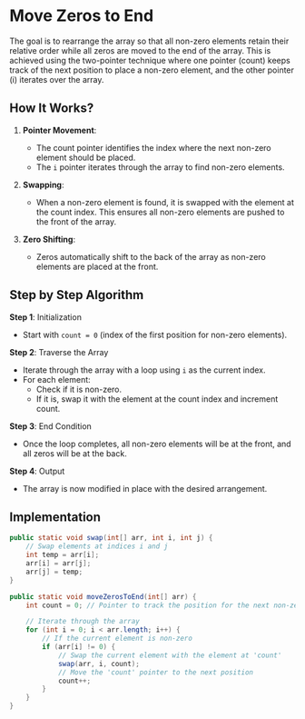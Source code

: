 # Move Zeros to End

The goal is to rearrange the array so that all non-zero elements retain their relative order while all zeros are moved to the end of the array. This is achieved using the two-pointer technique where one pointer (count) keeps track of the next position to place a non-zero element, and the other pointer (i) iterates over the array.

## How It Works?

1. **Pointer Movement**:

   - The count pointer identifies the index where the next non-zero element should be placed.
   - The `i` pointer iterates through the array to find non-zero elements.

2. **Swapping**:

   - When a non-zero element is found, it is swapped with the element at the count index. This ensures all non-zero elements are pushed to the front of the array.

3. **Zero Shifting**:
   - Zeros automatically shift to the back of the array as non-zero elements are placed at the front.

## Step by Step Algorithm

**Step 1**: Initialization

- Start with `count = 0` (index of the first position for non-zero elements).

**Step 2**: Traverse the Array

- Iterate through the array with a loop using `i` as the current index.
- For each element:
  - Check if it is non-zero.
  - If it is, swap it with the element at the count index and increment count.

**Step 3**: End Condition

- Once the loop completes, all non-zero elements will be at the front, and all zeros will be at the back.

**Step 4**: Output

- The array is now modified in place with the desired arrangement.

## Implementation

```java
public static void swap(int[] arr, int i, int j) {
    // Swap elements at indices i and j
    int temp = arr[i];
    arr[i] = arr[j];
    arr[j] = temp;
}

public static void moveZerosToEnd(int[] arr) {
    int count = 0; // Pointer to track the position for the next non-zero element

    // Iterate through the array
    for (int i = 0; i < arr.length; i++) {
        // If the current element is non-zero
        if (arr[i] != 0) {
            // Swap the current element with the element at 'count'
            swap(arr, i, count);
            // Move the 'count' pointer to the next position
            count++;
        }
    }
}
```

